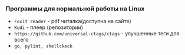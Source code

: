 ### Программы для нормальной работы на Linux
* `Foxit reader` - pdf читалка(доступна на сайте)
* `Kodi` -  плеер (репозитории)
* `https://github.com/universal-ctags/ctags` - улучшенные теги для всего
* `go, pylint, shellckeck`

